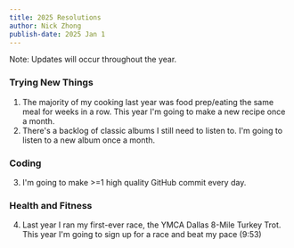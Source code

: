 ```yaml
---
title: 2025 Resolutions
author: Nick Zhong
publish-date: 2025 Jan 1
---
```

Note: Updates will occur throughout the year.

### Trying New Things
1. The majority of my cooking last year was food prep/eating the same meal for weeks in a row. This year I'm going to make a new recipe once a month. 
2. There's a backlog of classic albums I still need to listen to. I'm going to listen to a new album once a month.

### Coding
3. I'm going to make >=1 high quality GitHub commit every day.

### Health and Fitness
4. Last year I ran my first-ever race, the YMCA Dallas 8-Mile Turkey Trot. This year I'm going to sign up for a race and beat my pace (9:53)


